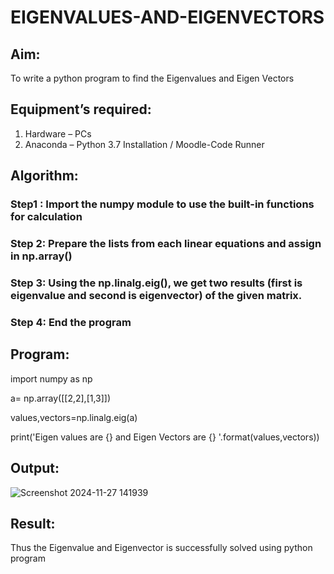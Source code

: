 # EIGENVALUES-AND-EIGENVECTORS
## Aim:
To write a python program to find the Eigenvalues and Eigen Vectors
## Equipment’s required:
1. 	Hardware – PCs
2. 	Anaconda – Python 3.7 Installation / Moodle-Code Runner
## Algorithm:
### Step1 : Import the numpy module to use the built-in functions for calculation

### Step 2: Prepare the lists from each linear equations and assign in np.array()

### Step 3: Using the np.linalg.eig(),  we get two results (first is eigenvalue and second is eigenvector) of the given matrix.

### Step 4: End the program

## Program:
import numpy as np

a= np.array([[2,2],[1,3]])

values,vectors=np.linalg.eig(a)

print('Eigen values are {} and Eigen Vectors are {} '.format(values,vectors))


## Output:
![Screenshot 2024-11-27 141939](https://github.com/user-attachments/assets/3e6e8d3e-a380-4547-91b6-239f05cc4b05)

## Result:
Thus the Eigenvalue and Eigenvector is successfully solved using python program
